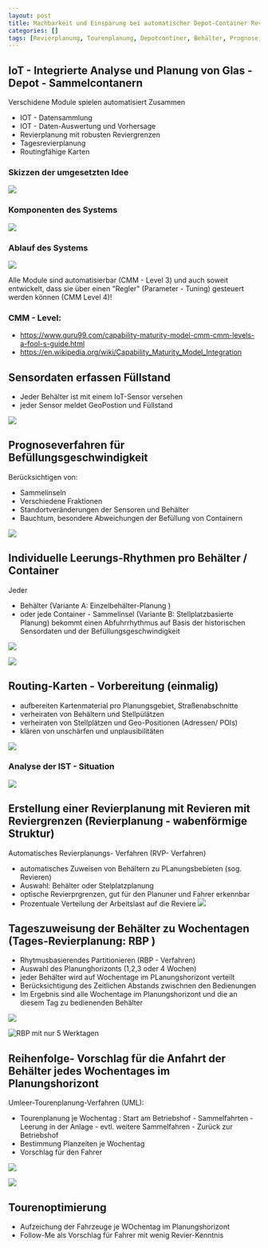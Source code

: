 ```yaml
---
layout: post
title: Machbarkeit und Einsparung bei automatischer Depot-Container Revier- und Tourenplanung
categories: []
tags: [Revierplanung, Tourenplanung, Depotcontiner, Behälter, Prognose, Karten]
--- 
```


## IoT - Integrierte Analyse und Planung von Glas - Depot - Sammelcontanern 
Verschidene Module spielen automatisiert Zusammen 

- IOT - Datensammlung 
- IOT - Daten-Auswertung und Vorhersage 
- Revierplanung mit robusten Reviergrenzen 
- Tagesrevierplanung 
- Routingfähige Karten 

### Skizzen der umgesetzten Idee

![](../pics/20240122145938_Skizze_Idee.png)

### Komponenten des Systems 

![](../pics/20240122141633_rvp2.0-architektur_komponenten.png)

### Ablauf des Systems

![](../pics/20240122141952.png)

Alle Module sind automatisierbar (CMM - Level 3)  und auch soweit entwickelt, dass sie über einen "Regler" (Parameter - Tuning) gesteuert werden können (CMM Level 4)!

### CMM - Level: 
- <https://www.guru99.com/capability-maturity-model-cmm-cmm-levels-a-fool-s-guide.html>
- <https://en.wikipedia.org/wiki/Capability_Maturity_Model_Integration>



## Sensordaten erfassen Füllstand 
- Jeder Behälter ist mit einem IoT-Sensor versehen 
- jeder Sensor meldet GeoPostion und Füllstand 

![](../pics/20240122150426_sensordaten.png)

## Prognoseverfahren für Befüllungsgeschwindigkeit 

Berücksichtigen von:
- Sammelinseln 
- Verschiedene Fraktionen 
- Standortveränderungen der Sensoren und Behälter 
- Bauchtum, besondere Abweichungen der Befüllung von Containern 

![](../pics/20240122150555_Prognose.png)
## Individuelle Leerungs-Rhythmen pro Behälter / Container 

Jeder
- Behälter (Variante A: Einzelbehälter-Planung )  
- oder jede Container - Sammelinsel (Variante B: Stellplatzbasierte Planung) 
bekommt einen Abfuhrrhythmus auf Basis der historischen Sensordaten und der Befüllungsgeschwindigkeit 

![](../pics/20240122150807_FF-Verfahren.png)

![](../pics/20240122142033-FF.png)

## Routing-Karten - Vorbereitung (einmalig)
- aufbereiten Kartenmaterial pro Planungsgebiet, Straßenabschnitte  
- verheiraten von Behältern und Stellpülätzen
- verheiraten von Stellplätzen und Geo-Positionen (Adressen/ POIs)
- klären von unschärfen und unplausibilitäten

![](../pics/20240122142120_Map.png)

### Analyse der IST - Situation 

![](../pics/20240122142242_IST-RVP.png)

## Erstellung einer Revierplanung mit Revieren mit Reviergrenzen (Revierplanung - wabenförmige Struktur)

Automatisches Revierplanungs- Verfahren (RVP- Verfahren)
- automatisches Zuweisen von Behältern zu PLanungsbebieten (sog. Revieren)
- Auswahl: Behälter oder Stelplatzplanung 
- optische Revierprgrenzen, gut für den Planuner und Fahrer erkennbar  
- Prozentuale Verteilung der Arbeitslast auf die Reviere 
![](../pics/20240122150336.png)


## Tageszuweisung der Behälter zu Wochentagen (Tages-Revierplanung: RBP ) 
- Rhytmusbasierendes Partitionieren (RBP - Verfahren)
- Auswahl des Planunghorizonts (1,2,3 oder 4 Wochen)
- jeder Behälter wird auf Wochentage im PLanungshorizont verteilt
- Berücksichtigung des Zeitlichen Abstands zwischnen den Bedienungen 
- Im Ergebnis sind alle Wochentage im Planungshorizont und die an diesem Tag zu bedienenden Behälter 
 
![](../pics/20240122150925_rbp-Verfahren.png)

![RBP mit nur 5 Werktagen ](../pics/20240122145555_rbp_5tage.png)

## Reihenfolge- Vorschlag für die Anfahrt der Behälter jedes Wochentages im Planungshorizont 

Umleer-Tourenplanung-Verfahren (UML):

- Tourenplanung je Wochentag : Start am Betriebshof - Sammelfahrten - Leerung in der Anlage - evtl. weitere Sammelfahren - Zurück zur Betriebshof
- Bestimmung Planzeiten je Wochentag 
- Vorschlag für den Fahrer

![](../pics/20240122151004_uml-Verfahren.png)

![](../pics/20240122145744_Tagestouren.png)

## Tourenoptimierung 

- Aufzeichung der Fahrzeuge je WOchentag im Planungshorizont 
- Follow-Me als Vorschlag für Fahrer mit wenig Revier-Kenntnis

